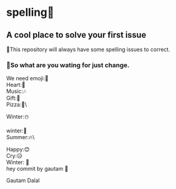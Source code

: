 # spelling💎
## A cool place to solve your first issue 
🎁This repository will always have some spelling issues to correct. 
### 🍕So what are you wating for just change.


We need emoji:🙂\
Heart:💖\
Music:🎶\
Gift:🎁\
Pizza:🍕\

Winter:☃️

winter:🥶 \
Summer:🔥\

Happy:😊 \
Cry:😥 \
Winter: 🥶\
hey commit by gautam 🧨


Gautam
Dalal
